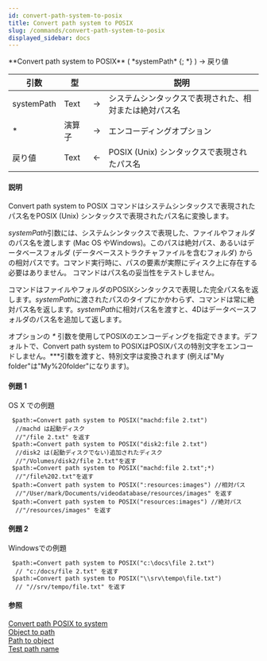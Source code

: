 ```yaml
---
id: convert-path-system-to-posix
title: Convert path system to POSIX
slug: /commands/convert-path-system-to-posix
displayed_sidebar: docs
---
```


<!--REF #_command_.Convert path system to POSIX.Syntax-->**Convert path system to POSIX** ( *systemPath* {; *} ) -> 戻り値<!-- END REF-->
<!--REF #_command_.Convert path system to POSIX.Params-->
| 引数 | 型 |  | 説明 |
| --- | --- | --- | --- |
| systemPath | Text | &rarr; | システムシンタックスで表現された、相対または絶対パス名 |
| * | 演算子 | &rarr; | エンコーディングオプション |
| 戻り値 | Text | &larr; | POSIX (Unix) シンタックスで表現されたパス名 |

<!-- END REF-->

#### 説明 

<!--REF #_command_.Convert path system to POSIX.Summary-->Convert path system to POSIX コマンドはシステムシンタックスで表現されたパス名をPOSIX (Unix) シンタックスで表現されたパス名に変換します。<!-- END REF-->

*systemPath*引数には、システムシンタックスで表現した、ファイルやフォルダのパス名を渡します (Mac OS やWindows)。このパスは絶対パス、あるいはデータベースフォルダ (データベースストラクチャファイルを含むフォルダ) からの相対パスです。コマンド実行時に、パスの要素が実際にディスク上に存在する必要はありません。 コマンドはパス名の妥当性をテストしません。

コマンドはファイルやフォルダのPOSIXシンタックスで表現した完全パス名を返します。*systemPath*に渡されたパスのタイプにかかわらず、コマンドは常に絶対パス名を返します。*systemPath*に相対パス名を渡すと、4Dはデータベースフォルダのパス名を追加して返します。

オプションの *\** 引数を使用してPOSIXのエンコーディングを指定できます。デフォルトで、Convert path system to POSIXはPOSIXパスの特別文字をエンコードしません。*\**引数を渡すと、特別文字は変換されます (例えば"My folder"は"My%20folder"になります)。

#### 例題 1 

OS X での例題

```4d
 $path:=Convert path system to POSIX("machd:file 2.txt")
  //machd は起動ディスク
  //"/file 2.txt" を返す
 $path:=Convert path system to POSIX("disk2:file 2.txt")
  //disk2 は(起動ディスクでない)追加されたディスク
  //"/Volumes/disk2/file 2.txt"を返す
 $path:=Convert path system to POSIX("machd:file 2.txt";*)
  //"/file%202.txt"を返す
 $path:=Convert path system to POSIX(":resources:images") //相対パス
  //"/User/mark/Documents/videodatabase/resources/images" を返す
 $path:=Convert path system to POSIX("resources:images") //絶対パス
  //"/resources/images" を返す
```

#### 例題 2 

Windowsでの例題

```4d
 $path:=Convert path system to POSIX("c:\docs\file 2.txt")
  // "c:/docs/file 2.txt" を返す
 $path:=Convert path system to POSIX("\\srv\tempo\file.txt")
  // "//srv/tempo/file.txt" を返す
```

#### 参照 

[Convert path POSIX to system](convert-path-posix-to-system.md)  
[Object to path](object-to-path.md)  
[Path to object](path-to-object.md)  
[Test path name](test-path-name.md)  